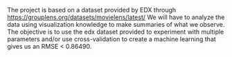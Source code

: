 The project is based on a dataset provided by EDX through https://grouplens.org/datasets/movielens/latest/ 
We will have to analyze the data using visualization knowledge to make summaries of what we observe.
The objective is to use the edx dataset provided to experiment with multiple parameters and/or use cross-validation to create a machine learning that gives us an RMSE < 0.86490.
